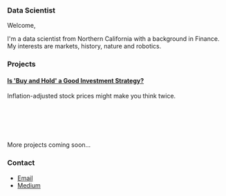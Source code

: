 ### Data Scientist

Welcome,

I'm a data scientist from Northern California with a background in Finance. My interests are markets, history, nature and robotics.

### Projects

#### [Is 'Buy and Hold' a Good Investment Strategy?](project1)
Inflation-adjusted stock prices might make you think twice.

<br><br>
<br><br>

More projects coming soon...


### Contact
- [Email](mailto:carteri246gmail.com)
- [Medium](https://medium.com/@daniel_carter)
